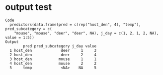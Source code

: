 # output test

    Code
      predictors(data.frame(pred = c(rep("host_den", 4), "temp"), pred_subcategory = c(
        "mouse", "mouse", "deer", "deer", NA), j_day = c(1, 2, 1, 2, NA), value = 1:5))
    Output
            pred pred_subcategory j_day value
      1 host_den             deer     1     3
      2 host_den             deer     2     4
      3 host_den            mouse     1     1
      4 host_den            mouse     2     2
      5     temp             <NA>    NA     5

